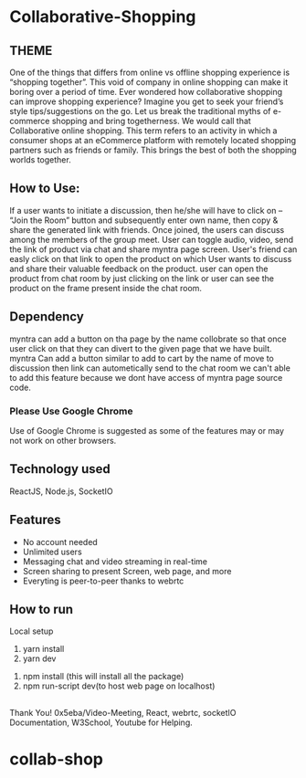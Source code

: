 # Collaborative-Shopping

## THEME
One of the things that differs from online vs offline shopping experience is “shopping together”. This void of
company in online shopping can make it boring over a period of time. Ever wondered how collaborative
shopping can improve shopping experience? Imagine you get to seek your friend’s style tips/suggestions on
the go.
Let us break the traditional myths of e-commerce shopping and bring togetherness. We would call that
Collaborative online shopping. This term refers to an activity in which a consumer shops at an eCommerce
platform with remotely located shopping partners such as friends or family. This brings the best of both the
shopping worlds together.




## How to Use: 
If a user wants to initiate a discussion, then he/she will have to click on – “Join the Room” button and
subsequently enter own name, then copy & share the generated link with friends. Once joined, the users
can discuss among the members of the group meet.
User can toggle audio, video, send the link of product via chat and share myntra page screen. User's friend can easly click on that link to open the product on which User wants to discuss and share their valuable feedback on the product.
user can open the product from chat room by just clicking on the link or user can see the product on the frame present inside the chat room.




## Dependency 
myntra can add a button on tha page by the name collobrate so that once user click on that they can divert to the given page that we have built. 
myntra Can add a button similar to add to cart by the name of move to discussion then link can autometically send to the chat room we can't able to add this feature because we dont have access of myntra page source code. 

### Please Use Google Chrome

 Use of Google Chrome is suggested as some of the features may or may not work on other browsers.
  
## Technology used

ReactJS, Node.js, SocketIO

## Features
- No account needed
- Unlimited users
- Messaging chat and video streaming in real-time
- Screen sharing to present Screen, web page, and more
- Everyting is peer-to-peer thanks to webrtc

## How to run

Local setup
1. yarn install
2. yarn dev
1) npm install (this will install all the package)
2) npm run-script dev(to host web page on localhost)
##     
   
Thank You!  0x5eba/Video-Meeting, React, webrtc, socketIO Documentation, W3School, Youtube for Helping. 
# collab-shop
